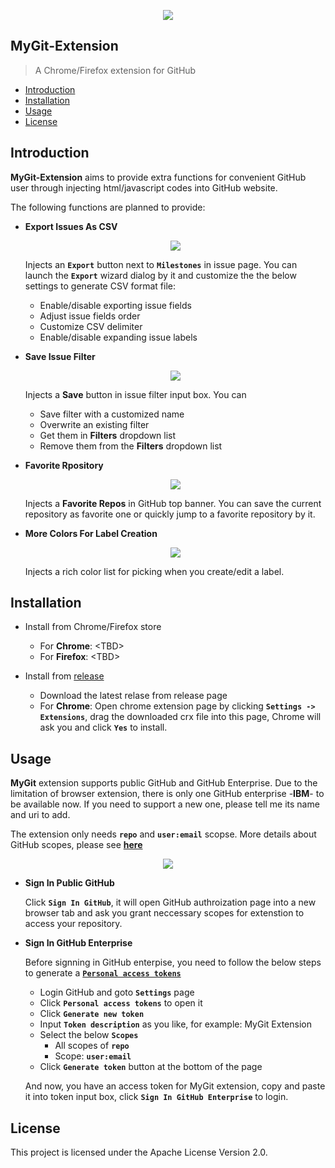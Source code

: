 <p align="center">
<img src="https://cloud.githubusercontent.com/assets/20178358/25707981/bf9d977a-3117-11e7-9ad4-1580be79ff13.png"/>
</p>

## MyGit-Extension

> A Chrome/Firefox extension for GitHub

- [Introduction](#introduction)
- [Installation](#installation)
- [Usage](#usage)
- [License](#license)

## Introduction

**MyGit-Extension** aims to provide extra functions for convenient GitHub user through injecting html/javascript codes into GitHub website. 

The following functions are planned to provide:
 - **Export Issues As CSV**
 
   <p align="center">
   <img src="https://cloud.githubusercontent.com/assets/20178358/25611688/9a133744-2f5a-11e7-93de-7ac651b8d9d6.png"/>
   </p>
   
   Injects an **```Export```** button next to **```Milestones```** in issue page. You can launch the **```Export```** wizard dialog by it and customize the the below settings to generate CSV format file:
   - Enable/disable exporting issue fields
   - Adjust issue fields order
   - Customize CSV delimiter
   - Enable/disable expanding issue labels
   
 - **Save Issue Filter**
   
   <p align="center">
   <img src="https://cloud.githubusercontent.com/assets/20178358/25797286/183d4d18-340f-11e7-908a-f0c5af3d5dc8.png"/>
   </p>
   
   Injects a **Save** button in issue filter input box. You can
   - Save filter with a customized name
   - Overwrite an existing filter
   - Get them in **Filters** dropdown list
   - Remove them from the **Filters** dropdown list
   
 - **Favorite Rpository**
 
   <p align="center">
   <img src="https://cloud.githubusercontent.com/assets/20178358/25611698/9fce49ee-2f5a-11e7-8b86-c7c76893a8e7.png"/>
   </p>
   
   Injects a **Favorite Repos** in GitHub top banner. You can save the current repository as favorite one or quickly jump to a favorite repository by it.
   
 - **More Colors For Label Creation**
 
   <p align="center">
   <img src="https://cloud.githubusercontent.com/assets/20178358/25891123/78414752-35a2-11e7-9483-aa9fd51b67a1.png"/>
   </p>
   
   Injects a rich color list for picking when you create/edit a label.
   
## Installation

  * Install from Chrome/Firefox store
  
    - For **Chrome**: &lt;TBD&gt;
    - For **Firefox**: &lt;TBD&gt;
    
  * Install from [release](https://github.com/eschao/MyGit-Extension/releases)
  
    - Download the latest relase from release page
    - For **Chrome**: Open chrome extension page by clicking **```Settings -> Extensions```**, drag the downloaded crx file into this page, Chrome will ask you and click **```Yes```** to install.
 
## Usage

**MyGit** extension supports public GitHub and GitHub Enterprise. Due to the limitation of browser extension, there is only one GitHub enterprise -**IBM**- to be available now. If you need to support a new one, please tell me its name and uri to add.

The extension only needs **```repo```** and **```user:email```** scopse. More details about GitHub scopes, please see **[here](https://developer.github.com/enterprise/2.8/v3/oauth/#scopes)**

  <p align="center">
  <img src="https://cloud.githubusercontent.com/assets/20178358/25709862/1e39e8e2-311d-11e7-92bd-af22931d6f22.png"/>
  </p>

  * **Sign In Public GitHub**
  
    Click **```Sign In GitHub```**, it will open GitHub authroization page into a new browser tab and ask you grant neccessary scopes for extenstion to access your repository.
  
  * **Sign In GitHub Enterprise**
  
    Before signning in GitHub enterpise, you need to follow the below steps to generate a **[```Personal access tokens```](https://help.github.com/articles/creating-a-personal-access-token-for-the-command-line/)** 
    - Login GitHub and goto **```Settings```** page
    - Click **```Personal access tokens```** to open it
    - Click **```Generate new token```** 
    - Input **```Token description```** as you like, for example: MyGit Extension
    - Select the below **```Scopes```**
      * All scopes of **```repo```**
      * Scope: **```user:email```**
    - Click **```Generate token```** button at the bottom of the page
    
    And now, you have an access token for MyGit extension, copy and paste it into token input box, click **```Sign In GitHub Enterprise```** to login.

## License

This project is licensed under the Apache License Version 2.0.

